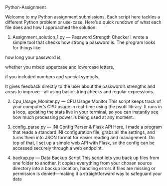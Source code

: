 Python-Assignment

Welcome to my Python assignment submissions. Each script here tackles a different Python problem or use-case. Here’s a quick rundown of what each file does and how I approached the solution:

1. Assignment_solution_1.py — Password Strength Checker
I wrote a simple tool that checks how strong a password is. The program looks for things like

how long your password is,

whether you mixed uppercase and lowercase letters,

if you included numbers and special symbols.

It gives feedback directly to the user about the password’s strengths and areas to improve—all using basic string checks and regular expressions.

2. Cpu_Usage_Moniter.py — CPU Usage Monitor
This script keeps track of your computer’s CPU usage in real-time using the psutil library.
It runs in a loop, updating the stats live in your terminal, so you can instantly see how much processing power is being used at any moment.

3. config_parse.py — INI Config Parser & Flask API
Here, I made a program that reads a standard INI configuration file, grabs all the settings, and turns them into JSON format for easier reading and management.
On top of that, I set up a simple web API with Flask, so the config can be accessed securely through a web endpoint.

4. backup.py — Data Backup Script
This script lets you back up files from one folder to another.
It copies everything from your chosen source directory into a backup location, handling errors if files are missing or permission is denied—making it a straightforward way to safeguard your data
